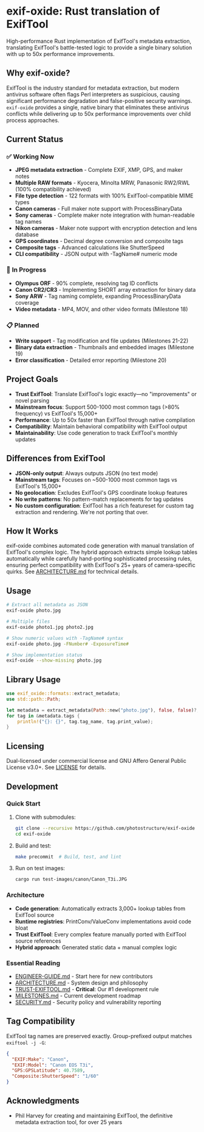 # exif-oxide: Rust translation of ExifTool

High-performance Rust implementation of ExifTool's metadata extraction, translating ExifTool's battle-tested logic to provide a single binary solution with up to 50x performance improvements.

## Why exif-oxide?

ExifTool is the industry standard for metadata extraction, but modern antivirus software often flags Perl interpreters as suspicious, causing significant performance degradation and false-positive security warnings. `exif-oxide` provides a single, native binary that eliminates these antivirus conflicts while delivering up to 50x performance improvements over child process approaches.

## Current Status

### ✅ **Working Now**
- **JPEG metadata extraction** - Complete EXIF, XMP, GPS, and maker notes
- **Multiple RAW formats** - Kyocera, Minolta MRW, Panasonic RW2/RWL (100% compatibility achieved)
- **File type detection** - 122 formats with 100% ExifTool-compatible MIME types
- **Canon cameras** - Full maker note support with ProcessBinaryData
- **Sony cameras** - Complete maker note integration with human-readable tag names  
- **Nikon cameras** - Maker note support with encryption detection and lens database
- **GPS coordinates** - Decimal degree conversion and composite tags
- **Composite tags** - Advanced calculations like ShutterSpeed
- **CLI compatibility** - JSON output with -TagName# numeric mode

### 🚧 **In Progress** 
- **Olympus ORF** - 90% complete, resolving tag ID conflicts
- **Canon CR2/CR3** - Implementing SHORT array extraction for binary data
- **Sony ARW** - Tag naming complete, expanding ProcessBinaryData coverage
- **Video metadata** - MP4, MOV, and other video formats (Milestone 18)

### 📋 **Planned**
- **Write support** - Tag modification and file updates (Milestones 21-22)
- **Binary data extraction** - Thumbnails and embedded images (Milestone 19)
- **Error classification** - Detailed error reporting (Milestone 20)

## Project Goals

- **Trust ExifTool**: Translate ExifTool's logic exactly—no "improvements" or novel parsing
- **Mainstream focus**: Support 500-1000 most common tags (>80% frequency) vs ExifTool's 15,000+
- **Performance**: Up to 50x faster than ExifTool through native compilation
- **Compatibility**: Maintain behavioral compatibility with ExifTool output
- **Maintainability**: Use code generation to track ExifTool's monthly updates

## Differences from ExifTool

- **JSON-only output**: Always outputs JSON (no text mode)
- **Mainstream tags**: Focuses on ~500-1000 most common tags vs ExifTool's 15,000+
- **No geolocation**: Excludes ExifTool's GPS coordinate lookup features
- **No write patterns**: No pattern-match replacements for tag updates
- **No custom configuration**: ExifTool has a rich featureset for custom tag extraction and rendering. We're not porting that over.

## How It Works

exif-oxide combines automated code generation with manual translation of ExifTool's complex logic. The hybrid approach extracts simple lookup tables automatically while carefully hand-porting sophisticated processing rules, ensuring perfect compatibility with ExifTool's 25+ years of camera-specific quirks. See [ARCHITECTURE.md](docs/ARCHITECTURE.md) for technical details.

## Usage

```bash
# Extract all metadata as JSON
exif-oxide photo.jpg

# Multiple files
exif-oxide photo1.jpg photo2.jpg

# Show numeric values with -TagName# syntax
exif-oxide photo.jpg -FNumber# -ExposureTime#

# Show implementation status
exif-oxide --show-missing photo.jpg
```

## Library Usage

```rust
use exif_oxide::formats::extract_metadata;
use std::path::Path;

let metadata = extract_metadata(Path::new("photo.jpg"), false, false)?;
for tag in &metadata.tags {
    println!("{}: {}", tag.tag_name, tag.print_value);
}
```

## Licensing

Dual-licensed under commercial license and GNU Affero General Public License v3.0+. See [LICENSE](./LICENSE) for details.

## Development

### Quick Start

1. Clone with submodules:
   ```bash
   git clone --recursive https://github.com/photostructure/exif-oxide
   cd exif-oxide
   ```

2. Build and test:
   ```bash
   make precommit  # Build, test, and lint
   ```

3. Run on test images:
   ```bash
   cargo run test-images/canon/Canon_T3i.JPG
   ```

### Architecture

- **Code generation**: Automatically extracts 3,000+ lookup tables from ExifTool source
- **Runtime registries**: PrintConv/ValueConv implementations avoid code bloat
- **Trust ExifTool**: Every complex feature manually ported with ExifTool source references
- **Hybrid approach**: Generated static data + manual complex logic

### Essential Reading

- [ENGINEER-GUIDE.md](docs/ENGINEER-GUIDE.md) - Start here for new contributors
- [ARCHITECTURE.md](docs/ARCHITECTURE.md) - System design and philosophy  
- [TRUST-EXIFTOOL.md](docs/TRUST-EXIFTOOL.md) - **Critical**: Our #1 development rule
- [MILESTONES.md](docs/MILESTONES.md) - Current development roadmap
- [SECURITY.md](SECURITY.md) - Security policy and vulnerability reporting

## Tag Compatibility

ExifTool tag names are preserved exactly. Group-prefixed output matches `exiftool -j -G`:

```json
{
  "EXIF:Make": "Canon",
  "EXIF:Model": "Canon EOS T3i", 
  "GPS:GPSLatitude": 40.7589,
  "Composite:ShutterSpeed": "1/60"
}
```

## Acknowledgments

- Phil Harvey for creating and maintaining ExifTool, the definitive metadata extraction tool, for over 25 years

